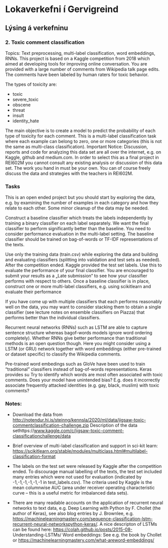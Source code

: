 # Lokaverkefni í Gervigreind
## Lýsing á verkefninu
###  2. Toxic comment classification
Topics: Text preprocessing, multi-label classification, word embeddings, RNNs.
This project is based on a Kaggle competition from 2018 which aimed at developing tools for
improving online conversation.
You are provided with a large number of comments from Wikipedia talk page edits. The comments
have been labeled by human raters for toxic behavior. 

The types of toxicity are:

   - toxic
   - severe_toxic
   - obscene
   - threat
   - insult
   - identity_hate
    
The main objective is to create a model to predict the probability of each type of toxicity for each
comment. This is a multi-label classification task where each example can belong to zero, one or
more categories (this is not the same as multi-class classification).
Important Notice: Discussion, reports and code for analyzing this data set are all over the internet,
e.g. on Kaggle, github and medium.com. In order to select this as a final project in REI602M you
cannot consult any existing analysis or discussion of this data set. The work you hand in must be your
own. You can of course freely discuss the data and strategies with the teachers in REI602M.


### Tasks
This is an open ended project but you should start by exploring the data, e.g. by examining the
number of examples in each category and how they relate to each other. Some minor cleanup of the
data may be needed.

Construct a baseline classifier which treats the labels independently by training a binary classifier on
each label separately. We want the final classifier to perform significantly better than the baseline.
You need to consider performance evaluation in the multi-label setting. The baseline classifier should
be trained on bag-of-words or TF-IDF representations of the texts.

Use only the training data (train.csv) while exploring the data and building and evaluating classifiers
(splitting into validation and test sets as needed). After the competition ended. Kaggle provided the
test set labels. Use this to evaluate the performance of your final classifier. You are encouraged to
submit your results as a „Late submission“ to see how your classifier performs with respect to others.
Once a baseline classifier is in place, construct one or more multi-label classifiers, e.g. using scikitlearn and evaluate their performance

If you have come up with multiple classifiers that each performs reasonably well on the data, you
may want to consider stacking them to obtain a single classifier (see lecture notes on ensemble
classifiers on Piazza) that performs better than the individual classifiers.

Recurrent neural networks (RNNs) such as LSTM are able to capture sentence structure whereas bagof-words models ignore word ordering completely). Whether RNNs give better performance than
traditional methods is an open question though. Here you might consider using a LSTM (or GRU) 
network together with word embeddings (either pre-trained or dataset specific) to classify the
Wikipedia comments.

Pre-trained word embedings such as GloVe have been used to train “traditional” classifiers instead of
bag-of-words representations. Keras provides su
Try to identify which words are most often associated with toxic comments. Does your model have
unintended bias? E.g. does it incorrectly associate frequently attacked identities (e.g. gay, black,
muslim) with toxic comments? 

### Notes:

- Download the data from http://notendur.hi.is/steinng/kennsla/2020/ml/data/jigsaw-toxic-commentclassification-challenge.zip
Description of the data sethttps://www.kaggle.com/c/jigsaw-toxic-comment-classificationchallenge/data

- Brief overview of multi-label classification and support in sci-kit learn: https://scikitlearn.org/stable/modules/multiclass.html#multilabel-classification-format

- The labels on the test set were released by Kaggle after the competition ended. To discourage
manual labelling of the texts, the test set included many entries which were not used for evaluation
(indicated by -1,-1,-1,-1,-1,-1 in test_labels.csv). The criteria used by Kaggle is the mean columnwise
AUC (area under receiver operating characteristic curve – this is a useful metric for imbalanced data
sets).

- There are many readable accounts on the application of recurrent neural networks to text data, e.g.
Deep Learning with Python by F. Chollet (the author of Keras), see also blog entries by J. Brownlee,
e.g. https://machinelearningmastery.com/sequence-classification-lstm-recurrent-neural-networkspython-keras/. A nice descripton of LSTMs can be found here: https://colah.github.io/posts/2015-08-
Understanding-LSTMs/
Word embeddings: See e.g. the book by Chollet or https://machinelearningmastery.com/what-areword-embeddings/
